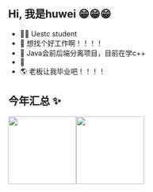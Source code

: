 ## Hi, 我是huwei 😁😁😁

- 🧑‍💻 Uestc student
- 🚀 想找个好工作啊！！！！
- 👾 Java会前后端分离项目，目前在学c++
- 💬 
- 🌎 老板让我毕业吧！！！！

## 今年汇总 ✨

<img align="" height="137px" src="https://github-readme-stats.vercel.app/api?username=huweizdt&hide_title=true&hide_border=true&show_icons=true&include_all_commits=true&line_height=21&bg_color=0,EC6C6C,FFD479,FFFC79,73FA79&theme=graywhite&locale=cn" /><img align="" height="137px" src="https://github-readme-stats.vercel.app/api/top-langs/?username=huweizdt&hide_title=true&hide_border=true&layout=compact&bg_color=0,73FA79,73FDFF,D783FF&theme=graywhite&locale=cn" />
